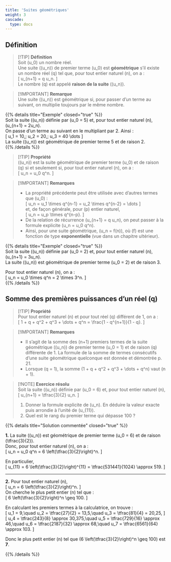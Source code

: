 ```yaml
---
title: 'Suites géométriques'
weight: 3
cascade:
  type: docs
---
```


## Définition

> [!TIP] **Définition**  
> Soit \(u_0\) un nombre réel.  
> Une suite \((u_n)\) de premier terme \(u_0\) est **géométrique** s’il existe un nombre réel \(q\) tel que, pour tout entier naturel \(n\), on a :  
> \[
u_{n+1} = q u_n.
\]  
> Le nombre \(q\) est appelé **raison de la suite** \((u_n)\).

> [!IMPORTANT] **Remarque**  
> Une suite \((u_n)\) est géométrique si, pour passer d’un terme au suivant, on multiplie toujours par le même nombre.  

{{% details title="Exemple" closed="true" %}}  
Soit la suite \((u_n)\) définie par \(u_0 = 5\) et, pour tout entier naturel \(n\), \(u_{n+1} = 2u_n\).  
On passe d’un terme au suivant en le multipliant par 2. Ainsi :  
\[
u_1 = 10,\; u_2 = 20,\; u_3 = 40 \dots
\]  
La suite \((u_n)\) est géométrique de premier terme 5 et de raison 2.  
{{% /details %}}

> [!TIP] **Propriété**  
> \((u_n)\) est la suite géométrique de premier terme \(u_0\) et de raison \(q\) si et seulement si, pour tout entier naturel \(n\), on a :  
> \[
u_n = u_0 q^n.
\]

> [!IMPORTANT] **Remarques**  
> - La propriété précédente peut être utilisée avec d’autres termes que \(u_0\) :  
>   \[
u_n = u_1 \times q^{n-1} = u_2 \times q^{n-2} = \dots
\]  
>   et, de façon générale, pour \(p\) entier naturel,  
>   \[
u_n = u_p \times q^{n-p}.
\]  
> - De la relation de récurrence \(u_{n+1} = q u_n\), on peut passer à la formule explicite \(u_n = u_0 q^n\).  
> - Ainsi, pour une suite géométrique, \(u_n = f(n)\), où \(f\) est une fonction de type **exponentielle** (vue dans un chapitre ultérieur).

{{% details title="Exemple" closed="true" %}}  
Soit la suite \((u_n)\) définie par \(u_0 = 2\) et, pour tout entier naturel \(n\), \(u_{n+1} = 3u_n\).  
La suite \((u_n)\) est géométrique de premier terme \(u_0 = 2\) et de raison 3.  

Pour tout entier naturel \(n\), on a :  
\[
u_n = u_0 \times q^n = 2 \times 3^n.
\]  
{{% /details %}}


## Somme des premières puissances d’un réel \(q\)

> [!TIP] **Propriété**  
> Pour tout entier naturel \(n\) et pour tout réel \(q\) différent de 1, on a :  
> \[
1 + q + q^2 + q^3 + \dots + q^n = \frac{1 - q^{n+1}}{1 - q}.
\]

> [!IMPORTANT] **Remarques**  
> - Il s’agit de la somme des \(n+1\) premiers termes de la suite géométrique \((u_n)\) de premier terme \(u_0 = 1\) et de raison \(q\) différente de 1. La formule de la somme de termes consécutifs d’une suite géométrique quelconque est donnée et démontrée p. 21.  
> - Lorsque \(q = 1\), la somme \(1 + q + q^2 + q^3 + \dots + q^n\) vaut \(n + 1\).  


> [!NOTE] **Exercice résolu**  
> Soit la suite \((u_n)\) définie par \(u_0 = 6\) et, pour tout entier naturel \(n\),  
> \[
u_{n+1} = \tfrac{3}{2} u_n.
\]  
> 1. Donner la formule explicite de \(u_n\). En déduire la valeur exacte puis arrondie à l’unité de \(u_{11}\).  
> 2. Quel est le rang du premier terme qui dépasse 100 ?  

{{% details title="Solution commentée" closed="true" %}}

**1.** La suite \((u_n)\) est géométrique de premier terme \(u_0 = 6\) et de raison \(\tfrac{3}{2}\).  
Donc, pour tout entier naturel \(n\), on a :  
\[
u_n = u_0 q^n = 6 \left(\tfrac{3}{2}\right)^n.
\]  

En particulier,  
\[
u_{11} = 6 \left(\tfrac{3}{2}\right)^{11} = \tfrac{531441}{1024} \approx 519.
\]  

---

**2.** Pour tout entier naturel \(n\),  
\[
u_n = 6 \left(\tfrac{3}{2}\right)^n.
\]  
On cherche le plus petit entier \(n\) tel que :  
\[
6 \left(\tfrac{3}{2}\right)^n \geq 100.
\]  

En calculant les premiers termes à la calculatrice, on trouve :  
\[
u_1 = 9,\quad u_2 = \tfrac{27}{2} = 13,5,\quad u_3 = \tfrac{81}{4} = 20,25,
\]  
\[
u_4 = \tfrac{243}{8} \approx 30,375,\quad u_5 = \tfrac{729}{16} \approx 46,\quad u_6 = \tfrac{2187}{32} \approx 68,\quad u_7 = \tfrac{6561}{64} \approx 103.
\]  

Donc le plus petit entier \(n\) tel que \(6 \left(\tfrac{3}{2}\right)^n \geq 100\) est **7**.  

{{% /details %}}